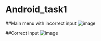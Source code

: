 # Android_task1

##Main menu with incorrect input
![image](https://github.com/SeGo7/Android_task1/assets/90086457/c4cf2363-4db0-4b8d-9bb0-06b1298113ee)

##Correct input
![image](https://github.com/SeGo7/Android_task1/assets/90086457/23488ba6-185c-459a-ad09-9088a8e5e628)
